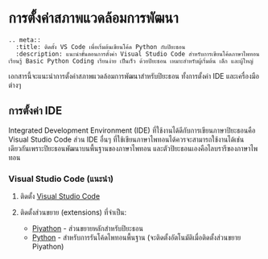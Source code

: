 # การตั้งค่าสภาพแวดล้อมการพัฒนา

```{eval-rst}
.. meta::
  :title: ติดตั้ง VS Code เพื่อเริ่มต้นเขียนโค้ด Python กับปิยะธอน
  :description: แนะนำขั้นตอนการตั้งค่า Visual Studio Code สำหรับการเขียนโค้ดภาษาไพทอน เรียนรู้ Basic Python Coding เรียนง่าย เป็นเร็ว ด้วยปิยะธอน เหมาะสำหรับผู้เริ่มต้น เด็ก และผู้ใหญ่
```

เอกสารนี้จะแนะนำการตั้งค่าสภาพแวดล้อมการพัฒนาสำหรับปิยะธอน ทั้งการตั้งค่า IDE และเครื่องมือต่างๆ

## การตั้งค่า IDE

Integrated Development Environment (IDE) ที่ใช้งานได้ดีกับการเขียนภาษาปิยะธอนคือ Visual Studio Code ส่วน IDE อื่นๆ ที่ใช้เขียนภาษาไพทอนได้ควรจะสามารถใช้งานได้เช่นเดียวกันเพราะปิยะธอนพัฒนาบนพื้นฐานของภาษาไพทอน และตัวปิยะธอนเองคือไลบรารีของภาษาไพทอน

### Visual Studio Code (แนะนำ)

1. ติดตั้ง [Visual Studio Code](https://code.visualstudio.com)

1. ติดตั้งส่วนขยาย (extensions) ที่จำเป็น:
   - [Piyathon](https://marketplace.visualstudio.com/items?itemName=piyawish.piyathon-vscode) - ส่วนขยายหลักสำหรับปิยะธอน
   - [Python](https://marketplace.visualstudio.com/items?itemName=ms-python.python) - สำหรับการรันโค้ดไพทอนพื้นฐาน (จะติดตั้งอัตโนมัติเมื่อติดตั้งส่วนขยาย Piyathon)

<!--

1. ตั้งค่าในไฟล์ `settings.json`:

```json
{
    "files.associations": {
        "*.pi": "python"
    },
    "piyathon.interpreter.path": "/path/to/piyathon",
    "piyathon.linting.enabled": true
}
```

### PyCharm

1. ติดตั้งปลั๊กอิน Piyathon:
   - เปิด Settings/Preferences
   - ไปที่ Plugins
   - ค้นหาและติดตั้ง "Piyathon Support"

2. ตั้งค่า File Type:
   - ไปที่ Settings → Editor → File Types
   - เพิ่มนามสกุล `*.pi` ใน Python Files

## ตัวแปรสภาพแวดล้อม

### Windows

```batch
# ตั้งค่าใน Command Prompt
set PIYATHON_HOME=C:\Program Files\Piyathon
set PATH=%PATH%;%PIYATHON_HOME%\bin
```

### macOS/Linux

เพิ่มในไฟล์ `~/.bashrc` หรือ `~/.zshrc`:

```bash
export PIYATHON_HOME=/usr/local/piyathon
export PATH="$PATH:$PIYATHON_HOME/bin"
```

## ไฟล์การตั้งค่าปิยะธอน

ปิยะธอนใช้ไฟล์ `pyproject.toml` สำหรับการตั้งค่าโครงการ:

```toml
[tool.piyathon]
version = "0.1.0"
description = "โครงการปิยะธอน"

[tool.piyathon.scripts]
start = "piyathon main.pi"
test = "piyathon -m unittest"

[tool.piyathon.dependencies]
numpy = "^1.20.0"
pandas = "^1.3.0"
```

## การตั้งค่า Language Server

ปิยะธอนมาพร้อมกับ Language Server ที่ช่วยในการเขียนโค้ด:

1. ติดตั้ง Language Server:

```bash
pip install piyathon-language-server
```

2. ตั้งค่าใน VS Code:

```json
{
    "piyathon.languageServer.enabled": true,
    "piyathon.languageServer.path": "piyathon-language-server"
}
```

## การตั้งค่า Linter และ Formatter

### การใช้ pylint กับปิยะธอน

1. ติดตั้ง pylint-piyathon:

```bash
pip install pylint-piyathon
```

2. สร้างไฟล์ `.pylintrc`:

```ini
[MASTER]
load-plugins=pylint_piyathon

[MESSAGES CONTROL]
disable=C0111,C0103
```

### การใช้ black กับปิยะธอน

1. ติดตั้ง black-piyathon:

```bash
pip install black-piyathon
```

2. สร้างไฟล์ `pyproject.toml`:

```toml
[tool.black]
line-length = 88
target-version = ['py38']
include = '\.pi$'
```

## คีย์ลัดที่มีประโยชน์

### VS Code

- `F5` - รันโปรแกรม
- `Ctrl+Space` - เปิด code completion
- `F12` - ไปยังคำจำกัดความ
- `Shift+Alt+F` - จัดรูปแบบโค้ด

### PyCharm

- `Shift+F10` - รันโปรแกรม
- `Ctrl+B` - ไปยังคำจำกัดความ
- `Ctrl+Alt+L` - จัดรูปแบบโค้ด

## การแก้ไขปัญหาที่พบบ่อย

```{note}
### ปัญหา: Language Server ไม่ทำงาน
1. ตรวจสอบการติดตั้ง Language Server
2. รีสตาร์ท IDE
3. ตรวจสอบ log ใน Output panel
```

```{warning}
### ปัญหา: การ Import ไม่ทำงาน
ตรวจสอบให้แน่ใจว่าได้ตั้งค่า PYTHONPATH ถูกต้อง และไฟล์ `__init__.pi` อยู่ในตำแหน่งที่ถูกต้อง
```

-->